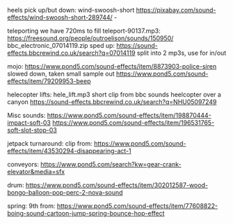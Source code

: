 heels pick up/but down:
    wind-swoosh-short https://pixabay.com/sound-effects/wind-swoosh-short-289744/ - 

teleporting
we have 720ms to fill
teleport-90137.mp3: https://freesound.org/people/outroelison/sounds/150950/
bbc_electronic_07014119.zip
    sped up: https://sound-effects.bbcrewind.co.uk/search?q=07014119
    split into 2 mp3s, use for in/out

mojo:
    https://www.pond5.com/sound-effects/item/8873903-police-siren
    slowed down, taken small sample out
    https://www.pond5.com/sound-effects/item/79209953-beep

helecopter lifts:
    hele_lift.mp3
    short clip from bbc sounds heelcopter over a canyon 
    https://sound-effects.bbcrewind.co.uk/search?q=NHU05097249

Misc sounds:
    https://www.pond5.com/sound-effects/item/198870444-impact-soft-03
    https://www.pond5.com/sound-effects/item/196531765-soft-slot-stop-03

jetpack turnaround: clip from:
https://www.pond5.com/sound-effects/item/43530294-disappearing-act-1    

conveyors:
https://www.pond5.com/search?kw=gear-crank-elevator&media=sfx

drum:
https://www.pond5.com/sound-effects/item/302012587-wood-bongo-balloon-pop-perc-2-nova-sound

spring:
    9th from: https://www.pond5.com/sound-effects/item/77608822-boing-sound-cartoon-jump-spring-bounce-hop-effect